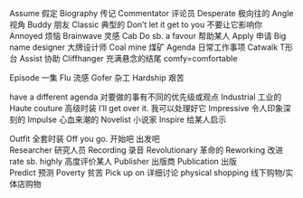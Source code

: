 Assume    假定             Biography  传记               Commentator 评论员           Desperate  极向往的
Angle     视角             Buddy     朋友                Classic     典型的     Don’t let it get to you  不要让它影响你
Annoyed   烦恼             Brainwave   灵感              Cab                    Do sb. a favour  帮助某人
Apply     申请             Big name designer 大牌设计师   Coal mine 煤矿
Agenda    日常工作事项                                     Catwalk    T形台
Assist      协助                                          Cliffhanger  充满悬念的结尾
                                                          comfy=comfortable

Episode     一集             Flu        流感               Gofer      杂工           Hardship     艰苦     

have a different agenda  对要做的事有不同的优先级或观点         Industrial 工业的
Haute couture 高级时装                                        I’ll get over it.  我可以处理好它
                                                             Impressive 令人印象深刻的
                                                              Impulse    心血来潮的
 Novelist     小说家                                            Inspire      给某人启示

Outfit      全套时装
Off you go.   开始吧 出发吧                                   
                                                                  Researcher 研究人员
                                                                 Recording   录音
                                                                 Revolutionary 革命的
                                                                Reworking  改进 
                                                                 rate  sb. highly 高度评价某人
Publisher   出版商 
Publication 出版  
Predict      预测
Poverty     贫苦
Pick up on   详细讨论
physical shopping 线下购物/实体店购物
